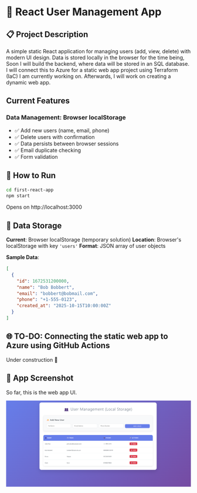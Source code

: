 # 🎯 React User Management App

## 📋 Project Description
A simple static React application for managing users (add, view, delete) with modern UI design. Data is stored locally in the browser for the time being, Soon I will build the backend, where data will be stored in an SQL database. I will connect this to Azure for a static web app project using Terraform (IaC) I am currently working on. Afterwards, I will work on creating a dynamic web app. 

## Current Features

### **Data Management**: Browser localStorage
- ✅ Add new users (name, email, phone)
- ✅ Delete users with confirmation
- ✅ Data persists between browser sessions
- ✅ Email duplicate checking
- ✅ Form validation

## 🚀 How to Run

```bash
cd first-react-app
npm start
```

Opens on http://localhost:3000

## 💾 Data Storage

**Current**: Browser localStorage (temporary solution)
**Location**: Browser's localStorage with key `'users'`
**Format**: JSON array of user objects

**Sample Data**:
```json
[
  {
    "id": 1672531200000,
    "name": "Bob Bobbert",
    "email": "bobbert@bobmail.com", 
    "phone": "+1-555-0123",
    "created_at": "2025-10-15T10:00:00Z"
  }
]
```


## 🌐 TO-DO: Connecting the static web app to Azure using GitHub Actions 

Under construction 🚧

## 🎨 App Screenshot

So far, this is the web app UI. 

![Web App UI](images/web-app-screenshot.png)

